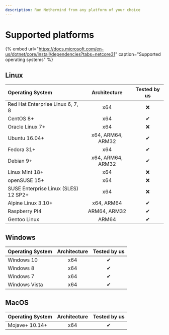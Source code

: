 ```yaml
---
description: Run Nethermind from any platform of your choice
---
```


# Supported platforms

{% embed url="https://docs.microsoft.com/en-us/dotnet/core/install/dependencies?tabs=netcore31" caption="Supported operating systems" %}

## Linux

| Operating System | Architecture | Tested by us |
| :--- | :---: | :---: |
| Red Hat Enterprise Linux 6, 7, 8 | x64 | ❌  |
| CentOS 8+ | x64 | ✔  |
| Oracle Linux 7+ | x64 | ❌  |
| Ubuntu 16.04+ | x64, ARM64, ARM32 | ✔ |
| Fedora 31+ | x64 | ✔ |
| Debian 9+ | x64, ARM64, ARM32 | ✔ |
| Linux Mint 18+ | x64 | ❌  |
| openSUSE 15+ | x64 | ❌  |
| SUSE Enterprise Linux \(SLES\) 12 SP2+ | x64 | ❌  |
| Alpine Linux 3.10+ | x64, ARM64 | ✔ |
| Raspberry PI4 | ARM64, ARM32 | ✔ |
| Gentoo Linux | ARM64 | ✔ |

## Windows

| Operating System | Architecture | Tested by us |
| :--- | :---: | :---: |
| Windows 10 | x64 | ✔ |
| Windows 8 | x64 | ✔ |
| Windows 7 | x64 | ✔ |
| Windows Vista | x64 | ✔ |

## MacOS

| Operating System | Architect**ure** | **Tested by us** |
| :--- | :---: | :---: |
| Mojave+ 10.14+ | x64 | ✔ |


